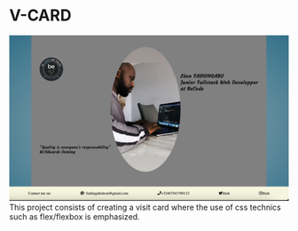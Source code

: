 # V-CARD

![visit card](images/readme.png)
This  project consists of creating a visit card where the use of css technics such as flex/flexbox is emphasized.  